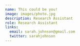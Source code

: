 ```yaml
---
name: This could be you!
image: images/photo.jpg
description: Research Assistant
role: Research Assistant
links:
  email: sarah.johnson@gmail.com
  twitter: sarahjohnson
---
```



